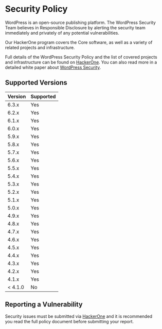 # Security Policy

WordPress is an open-source publishing platform. The WordPress Security Team believes in Responsible Disclosure by alerting the security team immediately and privately of any potential vulnerabilities.

Our HackerOne program covers the Core software, as well as a variety of related projects and infrastructure.

Full details of the WordPress Security Policy and the list of covered projects and infrastructure can be found on [HackerOne](https://hackerone.com/wordpress). You can also read more in a detailed white paper about [WordPress Security](https://wordpress.org/about/security/).

## Supported Versions

| Version | Supported |
| ------- | --------- |
| 6.3.x   | Yes       |
| 6.2.x   | Yes       |
| 6.1.x   | Yes       |
| 6.0.x   | Yes       |
| 5.9.x   | Yes       |
| 5.8.x   | Yes       |
| 5.7.x   | Yes       |
| 5.6.x   | Yes       |
| 5.5.x   | Yes       |
| 5.4.x   | Yes       |
| 5.3.x   | Yes       |
| 5.2.x   | Yes       |
| 5.1.x   | Yes       |
| 5.0.x   | Yes       |
| 4.9.x   | Yes       |
| 4.8.x   | Yes       |
| 4.7.x   | Yes       |
| 4.6.x   | Yes       |
| 4.5.x   | Yes       |
| 4.4.x   | Yes       |
| 4.3.x   | Yes       |
| 4.2.x   | Yes       |
| 4.1.x   | Yes       |
| < 4.1.0 | No        |

## Reporting a Vulnerability

Security issues must be submitted via [HackerOne](https://hackerone.com/wordpress) and it is recommended you read the full policy document before submitting your report.
